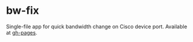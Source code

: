 # bw-fix
Single-file app for quick bandwidth change on Cisco device port.
Available at [gh-pages](https://niarga.github.io/bw-fix/).
